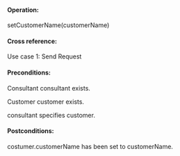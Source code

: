 #### Operation: 

setCustomerName(customerName) 

#### Cross reference: 

Use case 1: Send Request 

#### Preconditions: 

Consultant consultant exists. 

Customer customer exists. 

consultant specifies customer.

#### Postconditions: 

costumer.customerName has been set to customerName. 
